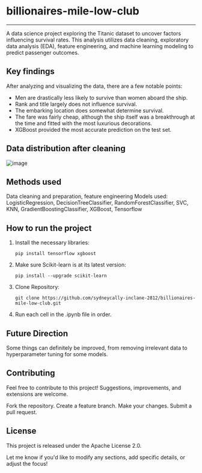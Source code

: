 ﻿# billionaires-mile-low-club
---
A data science project exploring the Titanic dataset to uncover factors influencing survival rates. This analysis utilizes data cleaning, exploratory data analysis (EDA), feature engineering, and machine learning modeling to predict passenger outcomes.

## Key findings

After analyzing and visualizing the data, there are a few notable points:
- Men are drastically less likely to survive than women aboard the ship.
- Rank and title largely does not influence survival.
- The embarking location does somewhat determine survival. 
- The fare was fairly cheap, although the ship itself was a breakthrough at the time and fitted with the most luxurious decorations.
- XGBoost provided the most accurate prediction on the test set.

## Data distribution after cleaning

![image](https://github.com/sydneycally-inclane-2812/billionaires-mile-low-club/assets/98740915/32c355a5-982c-4502-b5e2-d997b07f2eeb)


## Methods used

Data cleaning and preparation, feature engineering
Models used: LogisticRegression, DecisionTreeClassifier, RandomForestClassifier, SVC, KNN, GradientBoostingClassifier, XGBoost, Tensorflow

## How to run the project

1. Install the necessary libraries:
    ```
    pip install tensorflow xgboost 
    ```
2. Make sure Scikit-learn is at its latest version:
    ```
    pip install --upgrade scikit-learn 
    ```
3. Clone Repository:
    ```
    git clone https://github.com/sydneycally-inclane-2812/billionaires-mile-low-club.git
    ```
4. Run each cell in the .ipynb file in order.

## Future Direction

Some things can definitely be improved, from removing irrelevant data to hyperparameter tuning for some models.

## Contributing

Feel free to contribute to this project! Suggestions, improvements, and extensions are welcome.

Fork the repository.
Create a feature branch.
Make your changes.
Submit a pull request.

## License

This project is released under the Apache License 2.0.

Let me know if you'd like to modify any sections, add specific details, or adjust the focus!
